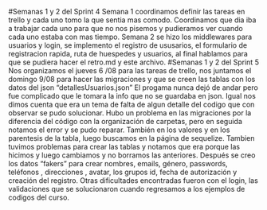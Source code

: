 #Semanas 1 y 2 del Sprint 4
Semana 1 coordinamos definir las tareas en trello y cada uno tomo la que sentia mas comodo. Coordinamos que dia iba a trabajar cada uno para que no nos pisemos y pudieramos ver cuando cada uno estaba con mas tiempo.
Semana 2 se hizo los middlewares para usuarios y login, se implemento el registro de ususarios, el formulario de registracion rapida, ruta de huespedes y usuarios, al final hablamos para que se pudiera hacer el retro.md y este archivo.
#Semanas 1 y 2 del Sprint 5 
Nos organizamos el jueves 6 /08 para las tareas de trello, nos juntamos el domingo 9/08 para hacer las migraciones y  que se creen las tablas con los datos del json “detallesUsuarios.json”
El progama nunca dejó de andar pero fue complicado que le tomara la info que no se guardaba en json. Igual nos dimos cuenta que era un tema  de  falta de algun detalle del codigo que con observar se pudo solucionar.
Hubo un problema en las migraciones por la diferencia del código con la organización de carpetas, pero en seguida notamos el error y se pudo reparar. También en los valores y en los parentesis de la tabla, luego buscamos en la página de sequelize.
Tambien tuvimos problemas para crear las tablas y notamos que era porque las hicimos y luego cambiamos y no borramos las anteriores.
Después se creo los datos “fakers” para crear  nombres, emails, género, passwords, teléfonos ,  direcciones ,  avatar, los grupos id, fecha de autorización y creación del registro.
Otras dificultades encontradas fueron con el login, las validaciones que se solucionaron cuando regresamos a los ejemplos de codigos del curso.

